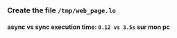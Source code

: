 ### Create the file `/tmp/web_page.lo`

#### async vs sync execution time: `0.12 vs 3.5s` sur mon pc
